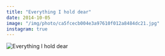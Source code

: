 ```yaml
---
title: "Everything I hold dear"
date: 2014-10-05
image: "/img/photo/ca5fcecb004e3a97610f012a8484dc21.jpg"
instagram: true
---
```


![Everything I hold dear](/img/photo/ca5fcecb004e3a97610f012a8484dc21.jpg)
